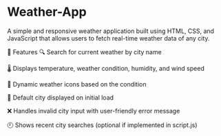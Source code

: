 # Weather-App
A simple and responsive weather application built using HTML, CSS, and JavaScript that allows users to fetch real-time weather data of any city.

🚀 Features
🔍 Search for current weather by city name

🌡️ Displays temperature, weather condition, humidity, and wind speed

📸 Dynamic weather icons based on the condition

📍 Default city displayed on initial load

❌ Handles invalid city input with user-friendly error message

🕘 Shows recent city searches (optional if implemented in script.js)
